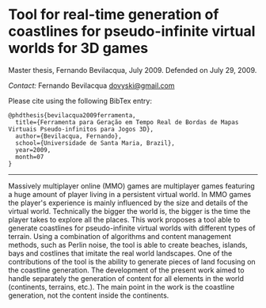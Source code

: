Tool for real-time generation of coastlines for pseudo-infinite virtual worlds for 3D games
============================

Master thesis, Fernando Bevilacqua, July 2009. Defended on July 29, 2009. 

_Contact:_ Fernando Bevilacqua <dovyski@gmail.com>

Please cite using the following BibTex entry:

```
@phdthesis{bevilacqua2009ferramenta,
  title={Ferramenta para Geração em Tempo Real de Bordas de Mapas Virtuais Pseudo-infinitos para Jogos 3D},
  author={Bevilacqua, Fernando},
  school={Universidade de Santa Maria, Brazil},
  year=2009,
  month=07
}
```

---

Massively multiplayer online (MMO) games are multiplayer games featuring a huge amount of player living in a persistent virtual world. In MMO games the player's experience is mainly influenced by the size and details of the virtual world. Technically the bigger the world is, the bigger is the time the player takes to explore all the places. This work proposes a tool able to generate coastlines for pseudo-infinite virtual worlds with different types of terrain. Using a combination of algorithms and content management methods, such as Perlin noise, the tool is able to create beaches, islands, bays and costlines that imitate the real world landscapes. One of the contributions of the tool is the ability to generate pieces of land focusing on the coastline generation. The development of the present work aimed to handle separately the generation of content for all elements in the world (continents, terrains, etc.). The main point in the work is the coastline generation, not the content inside the continents.
